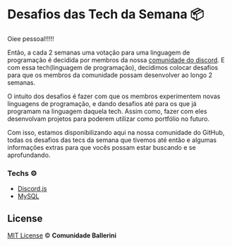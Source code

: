 # Desafios das Tech da Semana 📦

Oiee pessoal!!!!!

Então, a cada 2 semanas uma votação para uma linguagem de programação é decidida por membros da nossa [comunidade do discord](https://discord.gg/pDbY76q8Qf). E com essa tech(linguagem de programação), decidimos colocar desafios para que os membros da comunidade possam desenvolver ao longo 2 semanas.

O intuito dos desafios é fazer com que os membros experimentem novas linguagens de programação, e dando desafios até para os que já programam na linguagem daquela tech. Assim como, fazer com eles desenvolvam projetos para poderem utilizar como portfólio no futuro.

Com isso, estamos disponibilizando aqui na nossa comunidade do GitHub, todas os desafios das tecs da semana que tivemos até então e algumas informações extras para que vocês possam estar buscando e se aprofundando.

### Techs ⚙️

* [Discord.js](https://discord.js.org/#/)
* [MySQL](https://www.mysql.com)

## License

[MIT License](./LICENSE) ©️ **Comunidade Ballerini** 

